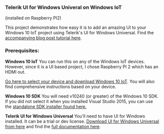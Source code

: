 ### Telerik UI for Windows Univeral on Windows IoT
(installed on Raspberry PI2)


This project demonstrates how easy it is to add an amazing UI to your Windows 10 IoT project using Telerik's UI for Windows Universal. Find the [accompanying blog post tutorial here](https://winplatform.wordpress.com/2015/07/30/telerik-universal-on-raspberry-pi2/).



### Prerequisites:
**Windows 10 IoT**
You can run this on any of the Windows IoT devices. However, since it is a UI based project, I chose Raspberry PI 2 which has an HDMI out. 

[Go here to select your device and download Windows 10 IoT](http://ms-iot.github.io/content/en-US/GetStarted.htm). You will also find comprehensive instructions based on your device. 



**Windows 10 SDK**
You will need v10240 (or greater) of the Windows 10 SDK. If you did not select it when you installed Visual Studio 2015, you can use the [standalone SDK installer found here.](https://dev.windows.com/en-US/downloads/windows-10-sdk)



**Telerik UI for Windows Universal**
You'll need to have UI for Windows installed. It can be a trial or dev license. [Download UI for Windows Universal from here](http://www.telerik.com/windows-universal-ui) and find the [full documentation here](http://docs.telerik.com/windows-universal/index).

